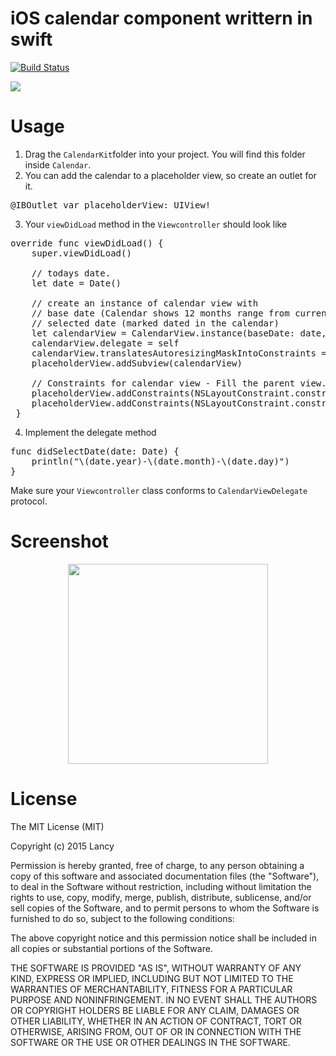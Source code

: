 # iOS calendar component writtern in swift  
[![Build Status](https://travis-ci.com/lancy98/Calendar.svg?branch=master)](https://travis-ci.com/lancy98/Calendar)

![](https://github.com/lancy/Calendar/workflows/Swift/badge.svg
)

Usage
========
1. Drag the `CalendarKit`folder into your project. You will find this folder inside `Calendar`.
2. You can add the calendar to a placeholder view, so create an outlet for it.
<pre lang="Swift">
@IBOutlet var placeholderView: UIView!
</pre>
3. Your `viewDidLoad` method in the `Viewcontroller` should look like
<pre lang="Swift">
override func viewDidLoad() {
    super.viewDidLoad()
        
    // todays date.
    let date = Date()
        
    // create an instance of calendar view with 
    // base date (Calendar shows 12 months range from current base date)
    // selected date (marked dated in the calendar)
    let calendarView = CalendarView.instance(baseDate: date, selectedDate: date)
    calendarView.delegate = self
    calendarView.translatesAutoresizingMaskIntoConstraints = false
    placeholderView.addSubview(calendarView)
        
    // Constraints for calendar view - Fill the parent view.
    placeholderView.addConstraints(NSLayoutConstraint.constraints(withVisualFormat: "H:|[calendarView]|", options: NSLayoutConstraint.FormatOptions(rawValue: 0), metrics: nil, views: ["calendarView": calendarView]))
    placeholderView.addConstraints(NSLayoutConstraint.constraints(withVisualFormat: "V:|[calendarView]|", options: NSLayoutConstraint.FormatOptions(rawValue: 0), metrics: nil, views: ["calendarView": calendarView]))
 }
</pre>
4. Implement the delegate method
<pre lang="Swift">
func didSelectDate(date: Date) {
    println("\(date.year)-\(date.month)-\(date.day)")
}
</pre>
Make sure your `Viewcontroller` class conforms to `CalendarViewDelegate` protocol.

Screenshot
========
<center><img src="https://github.com/lancy98/Calendar/blob/master/etc/screenshot.png" width=320></center>

License
========
The MIT License (MIT)

Copyright (c) 2015 Lancy

Permission is hereby granted, free of charge, to any person obtaining a copy
of this software and associated documentation files (the "Software"), to deal
in the Software without restriction, including without limitation the rights
to use, copy, modify, merge, publish, distribute, sublicense, and/or sell
copies of the Software, and to permit persons to whom the Software is
furnished to do so, subject to the following conditions:

The above copyright notice and this permission notice shall be included in
all copies or substantial portions of the Software.

THE SOFTWARE IS PROVIDED "AS IS", WITHOUT WARRANTY OF ANY KIND, EXPRESS OR
IMPLIED, INCLUDING BUT NOT LIMITED TO THE WARRANTIES OF MERCHANTABILITY,
FITNESS FOR A PARTICULAR PURPOSE AND NONINFRINGEMENT. IN NO EVENT SHALL THE
AUTHORS OR COPYRIGHT HOLDERS BE LIABLE FOR ANY CLAIM, DAMAGES OR OTHER
LIABILITY, WHETHER IN AN ACTION OF CONTRACT, TORT OR OTHERWISE, ARISING FROM,
OUT OF OR IN CONNECTION WITH THE SOFTWARE OR THE USE OR OTHER DEALINGS IN
THE SOFTWARE.
